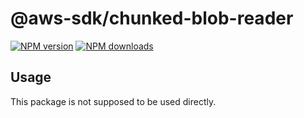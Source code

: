 # @aws-sdk/chunked-blob-reader

[![NPM version](https://img.shields.io/npm/v/@aws-sdk/chunked-blob-reader/beta.svg)](https://www.npmjs.com/package/@aws-sdk/chunked-blob-reader)
[![NPM downloads](https://img.shields.io/npm/dm/@aws-sdk/chunked-blob-reader.svg)](https://www.npmjs.com/package/@aws-sdk/chunked-blob-reader)

## Usage

This package is not supposed to be used directly.
